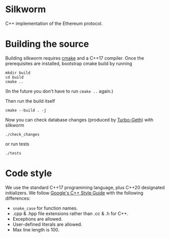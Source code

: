 Silkworm
===

C++ implementation of the Ethereum protocol.

# Building the source

Building silkworm requires [cmake](https://cgold.readthedocs.io/en/latest/first-step/installation.html) and a C++17 compiler.
Once the prerequisites are installed, bootstrap cmake build by running
```
mkdir build
cd build
cmake ..
```
(In the future you don't have to run `cmake ..` again.)

Then run the build itself
```
cmake --build . -j
```
Now you can check database changes (produced by [Turbo-Geth](https://github.com/ledgerwatch/turbo-geth)) with silkworm
```
./check_changes
```
or run tests
```
./tests
```

# Code style

We use the standard C++17 programming language, plus C++20 designated initializers.
We follow [Google's C++ Style Guide](https://google.github.io/styleguide/cppguide.html) with the following differences:

* `snake_case` for function names.
* .cpp & .hpp file extensions rather than .cc & .h for C++.
* Exceptions are allowed.
* User-defined literals are allowed.
* Max line length is 100.
